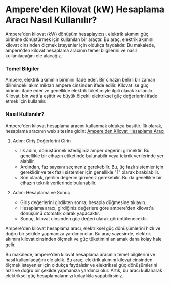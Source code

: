 Ampere'den Kilovat (kW) Hesaplama Aracı Nasıl Kullanılır?
=========================================================

Ampere'den kilovat (kW) dönüşüm hesaplayıcısı, elektrik akımını güç birimine dönüştürmek için kullanılan bir araçtır. Bu araç, elektrik akımını kilovat cinsinden ölçmek isteyenler için oldukça faydalıdır. Bu makalede, ampere'den kilovat hesaplama aracının temel bilgilerini ve nasıl kullanılacağını ele alacağız.

### Temel Bilgiler

Ampere, elektrik akımının birimini ifade eder. Bir cihazın belirli bir zaman dilimindeki akım miktarı ampere cinsinden ifade edilir. Kilovat ise güç birimini ifade eder ve genellikle elektrik tüketimiyle ilgili olarak kullanılır. Kilovat, bin watt'a eşittir ve büyük ölçekli elektriksel güç değerlerini ifade etmek için kullanılır.

### Nasıl Kullanılır?

Ampere'den kilovat hesaplama aracını kullanmak oldukça basittir. İlk olarak, hesaplama aracının web sitesine gidin: [Ampere'den Kilovat Hesaplama Aracı](https://www.onlinecalculatorsfree.com/tr/tools/amps-to-kilowatts-calculator.html)

1. Adım: Giriş Değerlerini Girin
    
    
    - İlk adım, dönüştürmek istediğiniz amper değerini girmektir. Bu genellikle bir cihazın etiketinde bulunabilir veya teknik verilerinde yer alabilir.
    - Ardından, faz sayısını seçmeniz gerekebilir. Bu, üç fazlı sistemler için gereklidir ve tek fazlı sistemler için genellikle "1" olarak bırakılabilir.
    - Son olarak, gerilim değerini girmeniz gerekebilir. Bu da genellikle bir cihazın teknik verilerinde bulunabilir.
2. Adım: Hesaplama ve Sonuç
    
    
    - Giriş değerlerini girdikten sonra, hesapla düğmesine tıklayın.
    - Hesaplama aracı, girdiğiniz değerlere göre ampere'den kilovat'a dönüşümü otomatik olarak yapacaktır.
    - Sonuç, kilovat cinsinden güç değeri olarak görüntülenecektir.

Ampere'den kilovat hesaplama aracı, elektriksel güç dönüşümlerini hızlı ve doğru bir şekilde yapmanıza yardımcı olur. Bu araç sayesinde, elektrik akımını kilovat cinsinden ölçmek ve güç tüketimini anlamak daha kolay hale gelir.

Bu makalede, ampere'den kilovat hesaplama aracının temel bilgilerini ve nasıl kullanılacağını ele aldık. Bu araç, elektrik akımını kilovat cinsinden ölçmek isteyenler için oldukça faydalıdır ve elektriksel güç dönüşümlerini hızlı ve doğru bir şekilde yapmanıza yardımcı olur. Artık, bu aracı kullanarak elektriksel güç hesaplamalarınızı kolaylıkla yapabilirsiniz.